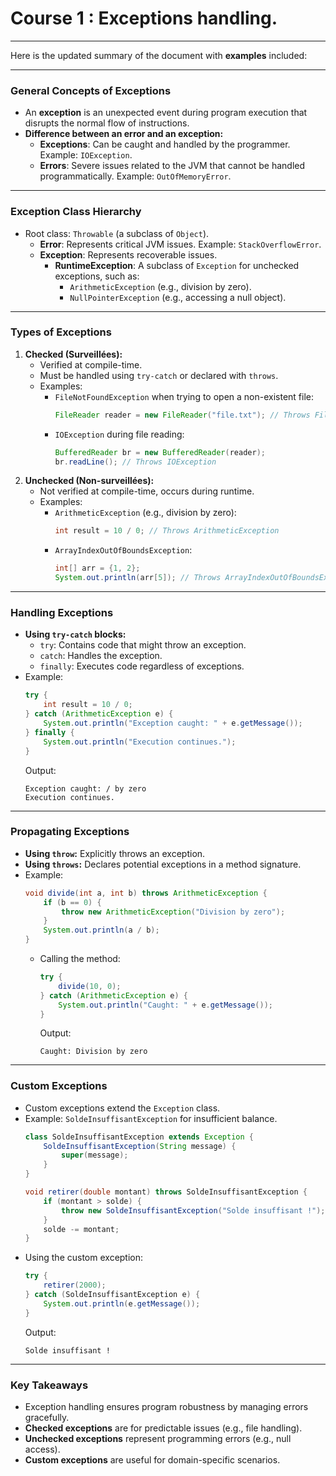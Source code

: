 # Course 1 : Exceptions handling. 
---

Here is the updated summary of the document with **examples** included:

---

### **General Concepts of Exceptions**
- An **exception** is an unexpected event during program execution that disrupts the normal flow of instructions.
- **Difference between an error and an exception:**
  - **Exceptions**: Can be caught and handled by the programmer. Example: `IOException`.
  - **Errors**: Severe issues related to the JVM that cannot be handled programmatically. Example: `OutOfMemoryError`.

---

### **Exception Class Hierarchy**
- Root class: `Throwable` (a subclass of `Object`).
  - **Error**: Represents critical JVM issues. Example: `StackOverflowError`.
  - **Exception**: Represents recoverable issues.
    - **RuntimeException**: A subclass of `Exception` for unchecked exceptions, such as:
      - `ArithmeticException` (e.g., division by zero).
      - `NullPointerException` (e.g., accessing a null object).

---

### **Types of Exceptions**
1. **Checked (Surveillées):**
   - Verified at compile-time.
   - Must be handled using `try-catch` or declared with `throws`.
   - Examples:
     - `FileNotFoundException` when trying to open a non-existent file:
       ```java
       FileReader reader = new FileReader("file.txt"); // Throws FileNotFoundException
       ```
     - `IOException` during file reading:
       ```java
       BufferedReader br = new BufferedReader(reader);
       br.readLine(); // Throws IOException
       ```
2. **Unchecked (Non-surveillées):**
   - Not verified at compile-time, occurs during runtime.
   - Examples:
     - `ArithmeticException` (e.g., division by zero):
       ```java
       int result = 10 / 0; // Throws ArithmeticException
       ```
     - `ArrayIndexOutOfBoundsException`:
       ```java
       int[] arr = {1, 2};
       System.out.println(arr[5]); // Throws ArrayIndexOutOfBoundsException
       ```

---

### **Handling Exceptions**
- **Using `try-catch` blocks:**
  - `try`: Contains code that might throw an exception.
  - `catch`: Handles the exception.
  - `finally`: Executes code regardless of exceptions.
- Example:
  ```java
  try {
      int result = 10 / 0;
  } catch (ArithmeticException e) {
      System.out.println("Exception caught: " + e.getMessage());
  } finally {
      System.out.println("Execution continues.");
  }
  ```
  Output:
  ```
  Exception caught: / by zero
  Execution continues.
  ```

---

### **Propagating Exceptions**
- **Using `throw`:** Explicitly throws an exception.
- **Using `throws`:** Declares potential exceptions in a method signature.
- Example:
  ```java
  void divide(int a, int b) throws ArithmeticException {
      if (b == 0) {
          throw new ArithmeticException("Division by zero");
      }
      System.out.println(a / b);
  }
  ```
  - Calling the method:
    ```java
    try {
        divide(10, 0);
    } catch (ArithmeticException e) {
        System.out.println("Caught: " + e.getMessage());
    }
    ```
    Output:
    ```
    Caught: Division by zero
    ```

---

### **Custom Exceptions**
- Custom exceptions extend the `Exception` class.
- Example: `SoldeInsuffisantException` for insufficient balance.
  ```java
  class SoldeInsuffisantException extends Exception {
      SoldeInsuffisantException(String message) {
          super(message);
      }
  }

  void retirer(double montant) throws SoldeInsuffisantException {
      if (montant > solde) {
          throw new SoldeInsuffisantException("Solde insuffisant !");
      }
      solde -= montant;
  }
  ```
- Using the custom exception:
  ```java
  try {
      retirer(2000);
  } catch (SoldeInsuffisantException e) {
      System.out.println(e.getMessage());
  }
  ```
  Output:
  ```
  Solde insuffisant !
  ```

---

### **Key Takeaways**
- Exception handling ensures program robustness by managing errors gracefully.
- **Checked exceptions** are for predictable issues (e.g., file handling).
- **Unchecked exceptions** represent programming errors (e.g., null access).
- **Custom exceptions** are useful for domain-specific scenarios.
